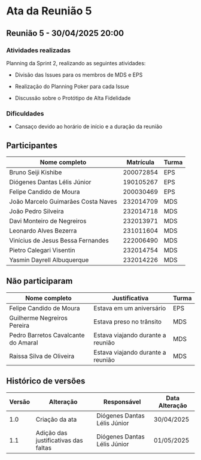 # Ata da Reunião 5


## Reunião 5 - 30/04/2025 20:00

### Atividades realizadas

Planning da Sprint 2, realizando as seguintes atividades:

- Divisão das Issues para os membros de MDS e EPS

- Realização do Planning Poker para cada Issue

- Discussão sobre o Protótipo de Alta Fidelidade


### Dificuldades

- Cansaço devido ao horário de início e a duração da reunião

## Participantes

| Nome completo                                 | Matrícula   | Turma |
|-----------------------------------------------|-------------|-------|
| Bruno Seiji Kishibe                           | 200072854   | EPS   |
| Diógenes Dantas Lélis Júnior                  | 190105267   | EPS   |
| Felipe Candido de Moura                       | 200030469   | EPS   |
| João Marcelo Guimarães Costa Naves            | 232014709   | MDS   |
| João Pedro Silveira                           | 232014718   | MDS   |
| Davi Monteiro de Negreiros                    | 232013971   | MDS   | 
| Leonardo Alves Bezerra                        | 231011604   | MDS   | 
| Vinícius de Jesus Bessa Fernandes             | 222006490   | MDS   | 
| Pietro Calegari Visentin                      | 232014754   | MDS   | 
| Yasmin Dayrell Albuquerque                    | 232014226   | MDS   |


## Não participaram

| Nome completo                                 | Justificativa                                        | Turma |
|-----------------------------------------------|------------------------------------------------------|-------|
| Felipe Candido de Moura                       | Estava em um aniversário  | EPS   |
| Guilherme Negreiros Pereira                   | Estava preso no trânsito  | MDS   |
| Pedro Barretos Cavalcante do Amaral           | Estava viajando durante a reunião   | MDS   |
| Raissa Silva de Oliveira                      | Estava viajando durante a reunião   | MDS   |


## Histórico de versões

| Versão | Alteração       | Responsável         | Data Alteração |
|--------|-----------------|---------------------|----------------|
| 1.0    | Criação da ata  | Diógenes Dantas Lélis Júnior | 30/04/2025 |
| 1.1    | Adição das justificativas das faltas | Diógenes Dantas Lélis Júnior | 01/05/2025 |
